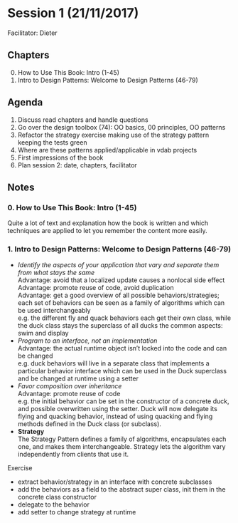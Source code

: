 # Session 1 (21/11/2017)
Facilitator: Dieter

## Chapters
0. How to Use This Book: Intro (1-45)
1. Intro to Design Patterns: Welcome to Design Patterns (46-79)

## Agenda
1. Discuss read chapters and handle questions
2. Go over the design toolbox (74): OO basics, 00 principles, OO patterns
3. Refactor the strategy exercise making use of the strategy pattern keeping the tests green
4. Where are these patterns applied/applicable in vdab projects
5. First impressions of the book
6. Plan session 2: date, chapters, facilitator

## Notes
### 0. How to Use This Book: Intro (1-45)
Quite a lot of text and explanation how the book is written and which techniques are applied to let you remember the content more easily.  

### 1. Intro to Design Patterns: Welcome to Design Patterns (46-79)
- *Identify the aspects of your application that vary and separate them from what stays the same*  
  Advantage: avoid that a localized update causes a nonlocal side effect  
  Advantage: promote reuse of code, avoid duplication  
  Advantage: get a good overview of all possible behaviors/strategies; each set of behaviors can be seen as a family of algorithms which can be used interchangeably  
  e.g. the different fly and quack behaviors each get their own class, while the duck class stays the superclass of all ducks the common aspects: swim and display
- *Program to an interface, not an implementation*  
  Advantage: the actual runtime object isn’t locked into the code and can be changed   
  e.g. duck behaviors will live in a separate class that implements a particular behavior interface which can be used in the Duck superclass and be changed at runtime using a setter
- *Favor composition over inheritance*  
  Advantage: promote reuse of code  
  e.g. the initial behavior can be set in the constructor of a concrete duck, and possible overwritten using the setter. Duck will now delegate its flying and quacking behavior, instead of using quacking and flying methods defined in the Duck class (or subclass).
- **Strategy**  
  The Strategy Pattern defines a family of algorithms, encapsulates each one, and makes them interchangeable. Strategy lets the algorithm vary independently from clients that use it.
  
  
Exercise
- extract behavior/strategy in an interface with concrete subclasses
- add the behaviors as a field to the abstract super class, init them in the concrete class constructor
- delegate to the behavior
- add setter to change strategy at runtime 